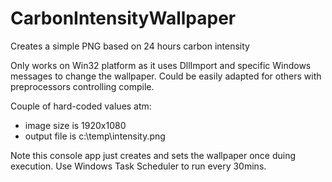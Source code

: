 # CarbonIntensityWallpaper
Creates a simple PNG based on 24 hours carbon intensity

Only works on Win32 platform as it uses DllImport and specific Windows messages to change the wallpaper. Could be easily adapted for others 
with preprocessors controlling compile.

Couple of hard-coded values atm:

- image size is 1920x1080
- output file is c:\temp\intensity.png

Note this console app just creates and sets the wallpaper once duing execution. Use Windows Task Scheduler to run every 30mins.

